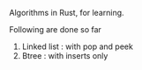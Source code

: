 Algorithms in Rust, for learning.

Following are done so far
1. Linked list : with pop and peek
2. Btree : with inserts only
